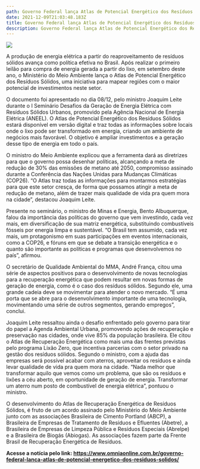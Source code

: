 ```yaml
---
path: Governo Federal lança Atlas de Potencial Energético dos Resíduos Sólidos
date: 2021-12-09T21:03:48.183Z
title: Governo Federal lança Atlas de Potencial Energético dos Resíduos Sólidos
description: Governo Federal lança Atlas de Potencial Energético dos Resíduos Sólidos
---
```

<!--StartFragment-->

![](https://www.omniaonline.com.br/wp-content/uploads/2021/12/Site-3-56.png)

A produção de energia elétrica a partir do reaproveitamento de resíduos sólidos avança como política efetiva no Brasil. Após realizar o primeiro leilão para compra de energia gerada a partir do lixo, em setembro deste ano, o Ministério do Meio Ambiente lança o Atlas de Potencial Energético dos Resíduos Sólidos, uma iniciativa para mapear regiões com o maior potencial de investimentos neste setor.

O documento foi apresentado no dia 08/12, pelo ministro Joaquim Leite durante o I Seminário Desafios da Geração de Energia Elétrica com Resíduos Sólidos Urbanos, promovido pela Agência Nacional de Energia Elétrica (ANEEL). O Atlas de Potencial Energético dos Resíduos Sólidos estará disponível em versão digital e traz todas as informações sobre locais onde o lixo pode ser transformado em energia, criando um ambiente de negócios mais favorável. O objetivo é ampliar investimentos e a geração desse tipo de energia em todo o país.

O ministro do Meio Ambiente explicou que a ferramenta dará as diretrizes para que o governo possa desenhar políticas, alcançando a meta de redução de 30% das emissões de metano até 2050, compromisso assinado durante a Conferência das Nações Unidas para Mudanças Climáticas (COP26). “O Atlas traz todas as informações para montarmos estratégias para que este setor cresça, de forma que possamos atingir a meta de redução de metano, além de trazer mais qualidade de vida pra quem mora na cidade”, destacou Joaquim Leite.

Presente no seminário, o ministro de Minas e Energia, Bento Albuquerque, falou da importância das políticas do governo que vem investindo, cada vez mais, em diversificação de sua matriz energética, substituindo combustíveis fósseis por energia limpa e sustentável. “O Brasil tem assumido, cada vez mais, um protagonismo em suas participações em eventos internacionais, como a COP26, e fóruns em que se debate a transição energética e o quanto são importante as políticas e programas que desenvolvemos no país”, afirmou.

O secretário de Qualidade Ambiental do MMA, André França, citou uma série de aspectos positivos para o desenvolvimento de novas tecnologias para a recuperação energética que podem resultar em novas formas de geração de energia, como é o caso dos resíduos sólidos. Segundo ele, uma grande cadeia deve se movimentar para atender o novo mercado. “É uma porta que se abre para o desenvolvimento importante de uma tecnologia, movimentando uma série de outros segmentos, gerando empregos”, conclui.

Joaquim Leite ressaltou ainda o desafio enfrentado pelo governo para tirar do papel a Agenda Ambiental Urbana, promovendo ações de recuperação e preservação nas cidades, onde vive 85% da população brasileira. Ele citou o Atlas de Recuperação Energética como mais uma das frentes previstas pelo programa Lixão Zero, que incentiva parcerias com o setor privado na gestão dos resíduos sólidos. Segundo o ministro, com a ajuda das empresas será possível acabar com aterros, aproveitar os resíduos e ainda levar qualidade de vida pra quem mora na cidade. “Nada melhor que transformar aquilo que vemos como um problema, que são os resíduos e lixões a céu aberto, em oportunidade de geração de energia. Transformar um aterro num posto de combustível de energia elétrica”, pontuou o ministro.

O desenvolvimento do Atlas de Recuperação Energética de Resíduos Sólidos, é fruto de um acordo assinado pelo Ministério do Meio Ambiente junto com as associações Brasileira de Cimento Portland (ABCP), a Brasileira de Empresas de Tratamento de Resíduos e Efluentes (Abetre), a Brasileira de Empresas de Limpeza Pública e Resíduos Especiais (Abrelpe) e a Brasileira de Biogás (Abiogas). As associações fazem parte da Frente Brasil de Recuperação Energética de Resíduos.

**Acesse a notícia pelo link: https://www.omniaonline.com.br/governo-federal-lanca-atlas-de-potencial-energetico-dos-residuos-solidos/**

<!--EndFragment-->